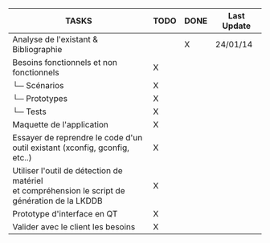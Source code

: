 | TASKS                                     | TODO | DONE | Last Update |
|-------------------------------------------|------|------|-------------|
| Analyse de l'existant & Bibliographie     |      |  X   | 24/01/14    |
| Besoins fonctionnels et non fonctionnels  |  X   |      |             |
| └─ Scénarios  				                    |  X   |      |             |
| └─ Prototypes  				                    |  X   |      |             |
| └─ Tests      				                    |  X   |      |             |
| Maquette de l'application                 |  X   |      |             |
| Essayer de reprendre le code d'un <br/> outil existant (xconfig, gconfig, etc..)  | X   |      |             |
| Utiliser l'outil de détection de matériel <br/> et compréhension le script de génération de la LKDDB   | X  |      |             |
| Prototype d'interface en QT               |  X   |      |             | 
| Valider avec le client les besoins        |  X   |      |             |

